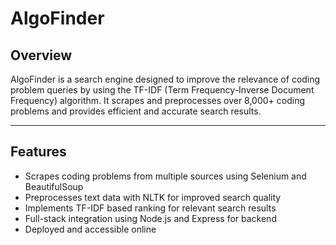 
# AlgoFinder

## Overview

AlgoFinder is a search engine designed to improve the relevance of coding problem queries by using the TF-IDF (Term Frequency-Inverse Document Frequency) algorithm. It scrapes and preprocesses over 8,000+ coding problems and provides efficient and accurate search results.

---

## Features

* Scrapes coding problems from multiple sources using Selenium and BeautifulSoup
* Preprocesses text data with NLTK for improved search quality
* Implements TF-IDF based ranking for relevant search results
* Full-stack integration using Node.js and Express for backend
* Deployed and accessible online
